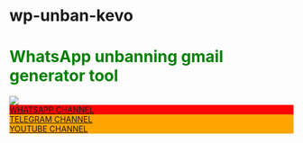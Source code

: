 # wp-unban-kevo
<h1 style="color:green">WhatsApp unbanning gmail generator tool</h1>
<img src="https://files.catbox.moe/qczesp.jpg">
<div style="background-color:red; color:white">
<a href="https://whatsapp.com/channel/0029VbAskavKbYMOfucNZ31r">WHATSAPP CHANNEL </a>
</div>
<div style="background-color: orange; color:white;">
  <a href="https://t.me/whatsapp_bots_overloaded">TELEGRAM CHANNEL</a><br>
    <a href="https://youtube.com/@kevoloves?si=gsyAIVa5r9jet5HP">YOUTUBE CHANNEL</a>
</div>
